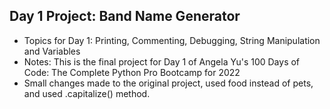 ## Day 1 Project: Band Name Generator
- Topics for Day 1: Printing, Commenting, Debugging, String Manipulation and Variables 
- Notes: This is the final project for Day 1 of Angela Yu's 100 Days of Code: The Complete Python Pro Bootcamp for 2022 
- Small changes made to the original project, used food instead of pets, and used .capitalize() method. 
